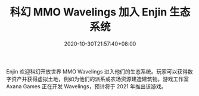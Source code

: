 ﻿---
title: "科幻 MMO Wavelings 加入 Enjin 生态系统"
date: 2020-10-30T21:57:40+08:00
lastmod: 2020-10-30T16:45:40+08:00
draft: false
authors: ["Philomena"]
description: "Enjin 欢迎科幻开放世界 MMO Wavelings 进入他们的生态系统。玩家可以获得数字资产并获得虚拟土地，例如为他们的派系或农场资源建造建筑物。游戏工作室 Axana Games 正在开发 Wavelings，预计将于 2021 年推出该游戏。"
featuredImage: "sc-fi-mmo-wavelings-joins-enjin-ecosystem.png"
tags: ["Card","卡牌游戏","Play to Earn"]
categories: ["news"]
news: ["卡牌游戏"]
weight: 
lightgallery: true
pinned: false
recommend: false
recommend1: false
---

Enjin 欢迎科幻开放世界 MMO Wavelings 进入他们的生态系统。玩家可以获得数字资产并获得虚拟土地，例如为他们的派系或农场资源建造建筑物。游戏工作室 Axana Games 正在开发 Wavelings，预计将于 2021 年推出该游戏。

<!--more-->

